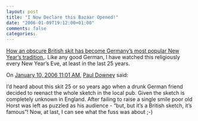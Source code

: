 ```yaml
---
layout: post
title: "I Now Declare this Bazaar Opened!"
date: "2006-01-09T19:12:00+01:00"
comments: false
categories: 
---
```


<p><a href="http://www.slate.com/id/2133551/?nav=navoa">How an obscure British skit has become Germany&#8217;s most popular New Year&#8217;s tradition.</a>. Like any good German, I have watched this religiously every New Year&#8217;s Eve, at least in the last 25 years.</p>

<section class="comments">

<div class="comment" id="comment-766">
On <a href="#comment-766" title="Permalink to this comment">January 10, 2006 11:01 AM</a>, <a href="http://blog.whatfettle.com" title="http://blog.whatfettle.com" rel="nofollow">Paul Downey</a>
said:
<p>I&#8217;d heard about this skit 25 or so years ago when a drunk German friend decided to reenact the whole sketch in the local pub. Given the sketch is completely unknown in England. After failing to raise a single smile poor old Horst was left as puzzled as his audience - &#8220;but, but it&#8217;s a British sketch, it&#8217;s famous&#8221;! Now, at last, I can see what the fuss was about ;-)</p>


</section>

